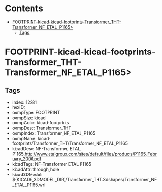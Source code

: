 



Contents
========

* [FOOTPRINT-kicad-kicad-footprints-Transformer_THT-Transformer_NF_ETAL_P1165>](#footprint-kicad-kicad-footprints-transformer_tht-transformer_nf_etal_p1165)
	* [Tags](#tags)

# FOOTPRINT-kicad-kicad-footprints-Transformer_THT-Transformer_NF_ETAL_P1165>

## Tags

- index: 12281
- hexID: 
- oompType: FOOTPRINT
- oompSize: kicad
- oompColor: kicad-footprints
- oompDesc: Transformer_THT
- oompIndex: Transformer_NF_ETAL_P1165
- oompName: kicad-footprints/Transformer_THT/Transformer_NF_ETAL_P1165
- kicadDesc: NF-Transformer,  ETAL, P1165,http://www.etalgroup.com/sites/default/files/products/P1165_February_2006.pdf
- kicadTags: NF-Transformer ETAL P1165
- kicadAttr: through_hole
- kicad3DModel: ${KICAD6_3DMODEL_DIR}/Transformer_THT.3dshapes/Transformer_NF_ETAL_P1165.wrl
